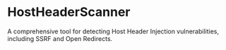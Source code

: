# HostHeaderScanner
A comprehensive tool for detecting Host Header Injection vulnerabilities, including SSRF and Open Redirects.
